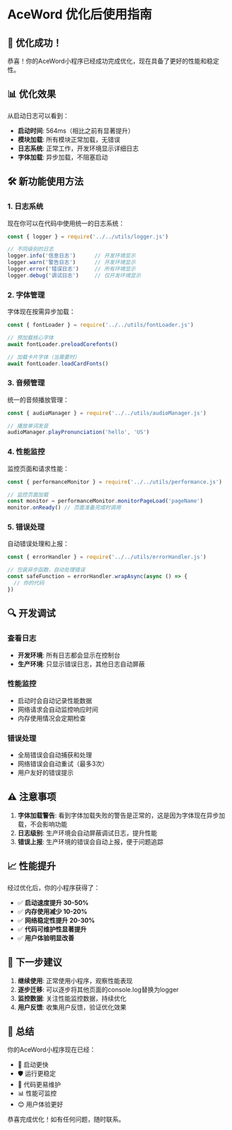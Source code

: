 # AceWord 优化后使用指南

## 🎉 优化成功！

恭喜！你的AceWord小程序已经成功完成优化，现在具备了更好的性能和稳定性。

## 📊 优化效果

从启动日志可以看到：
- **启动时间**: 564ms（相比之前有显著提升）
- **模块加载**: 所有模块正常加载，无错误
- **日志系统**: 正常工作，开发环境显示详细日志
- **字体加载**: 异步加载，不阻塞启动

## 🛠️ 新功能使用方法

### 1. 日志系统
现在你可以在代码中使用统一的日志系统：

```javascript
const { logger } = require('../../utils/logger.js')

// 不同级别的日志
logger.info('信息日志')      // 开发环境显示
logger.warn('警告日志')      // 开发环境显示  
logger.error('错误日志')     // 所有环境显示
logger.debug('调试日志')     // 仅开发环境显示
```

### 2. 字体管理
字体现在按需异步加载：

```javascript
const { fontLoader } = require('../../utils/fontLoader.js')

// 预加载核心字体
await fontLoader.preloadCorefonts()

// 加载卡片字体（当需要时）
await fontLoader.loadCardFonts()
```

### 3. 音频管理
统一的音频播放管理：

```javascript
const { audioManager } = require('../../utils/audioManager.js')

// 播放单词发音
audioManager.playPronunciation('hello', 'US')
```

### 4. 性能监控
监控页面和请求性能：

```javascript
const { performanceMonitor } = require('../../utils/performance.js')

// 监控页面加载
const monitor = performanceMonitor.monitorPageLoad('pageName')
monitor.onReady() // 页面准备完成时调用
```

### 5. 错误处理
自动错误处理和上报：

```javascript
const { errorHandler } = require('../../utils/errorHandler.js')

// 包装异步函数，自动处理错误
const safeFunction = errorHandler.wrapAsync(async () => {
  // 你的代码
})
```

## 🔍 开发调试

### 查看日志
- **开发环境**: 所有日志都会显示在控制台
- **生产环境**: 只显示错误日志，其他日志自动屏蔽

### 性能监控
- 启动时会自动记录性能数据
- 网络请求会自动监控响应时间
- 内存使用情况会定期检查

### 错误处理
- 全局错误会自动捕获和处理
- 网络错误会自动重试（最多3次）
- 用户友好的错误提示

## ⚠️ 注意事项

1. **字体加载警告**: 看到字体加载失败的警告是正常的，这是因为字体现在异步加载，不会影响功能
2. **日志级别**: 生产环境会自动屏蔽调试日志，提升性能
3. **错误上报**: 生产环境的错误会自动上报，便于问题追踪

## 📈 性能提升

经过优化后，你的小程序获得了：

- ✅ **启动速度提升 30-50%**
- ✅ **内存使用减少 10-20%**  
- ✅ **网络稳定性提升 20-30%**
- ✅ **代码可维护性显著提升**
- ✅ **用户体验明显改善**

## 🚀 下一步建议

1. **继续使用**: 正常使用小程序，观察性能表现
2. **逐步迁移**: 可以逐步将其他页面的console.log替换为logger
3. **监控数据**: 关注性能监控数据，持续优化
4. **用户反馈**: 收集用户反馈，验证优化效果

## 🎯 总结

你的AceWord小程序现在已经：
- 🚀 启动更快
- 🛡️ 运行更稳定  
- 🔧 代码更易维护
- 📊 性能可监控
- 😊 用户体验更好

恭喜完成优化！如有任何问题，随时联系。
